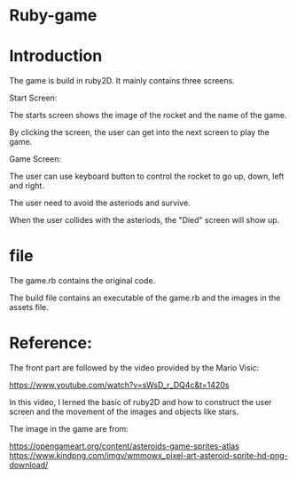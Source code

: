 # Ruby-game

# Introduction

The game is build in ruby2D. It mainly contains three screens. 

Start Screen:

The starts screen shows the image of the rocket and the name of the game.

By clicking the screen, the user can get into the next screen to play the game.

Game Screen:

The user can use keyboard button to control the rocket to go up, down, left and right.

The user need to avoid the asteriods and survive.

When the user collides with the asteriods, the "Died" screen will show up.

# file

The game.rb contains the original code.

The build file contains an executable of the game.rb and the images in the assets file.

# Reference:

The front part are followed by the video provided by the Mario Visic: 

https://www.youtube.com/watch?v=sWsD_r_DQ4c&t=1420s

In this video, I lerned the basic of ruby2D and how to construct the user screen and the movement of the images and objects like stars.

The image in the game are from: 

https://opengameart.org/content/asteroids-game-sprites-atlas
https://www.kindpng.com/imgv/wmmowx_pixel-art-asteroid-sprite-hd-png-download/

